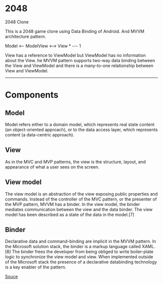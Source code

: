 # 2048
2048 Clone

This is a 2048 game clone using Data Binding of Android. And MVVM architecture pattern.


Model <-- ModelView <--> View
                   * --- 1

View has a reference to ViewModel but ViewModel has no information about the View.
he MVVM pattern supports two-way data binding between the View and ViewModel and there is a many-to-one relationship between View and ViewModel.

---

# Components

## Model
Model refers either to a domain model, which represents real state content (an object-oriented approach), or to the data access layer, which represents content (a data-centric approach).

## View
As in the MVC and MVP patterns, the view is the structure, layout, and appearance of what a user sees on the screen.

## View model
The view model is an abstraction of the view exposing public properties and commands. Instead of the controller of the MVC pattern, or the presenter of the MVP pattern, MVVM has a binder. In the view model, the binder mediates communication between the view and the data binder. The view model has been described as a state of the data in the model.[7]

## Binder
Declarative data and command-binding are implicit in the MVVM pattern. In the Microsoft solution stack, the binder is a markup language called XAML.[8] The binder frees the developer from being obliged to write boiler-plate logic to synchronize the view model and view. When implemented outside of the Microsoft stack the presence of a declarative databinding technology is a key enabler of the pattern.

[Souce](https://en.wikipedia.org/wiki/Model%E2%80%93view%E2%80%93viewmodel)
